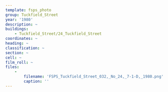 ```yaml
---
template: fsps_photo
group: Tuckfield_Street
year: '1980'
description: ~
buildings:
    - Tuckfield_Street/24_Tuckfield_Street
coordinates: ~
heading: ~
classification: ~
section: ~
cell: ~
film_roll: ~
files:
    -
        filename: 'FSPS_Tuckfield_Street_032,_No_24,_7-1-D,_1980.png'
        caption: ''
---
```

